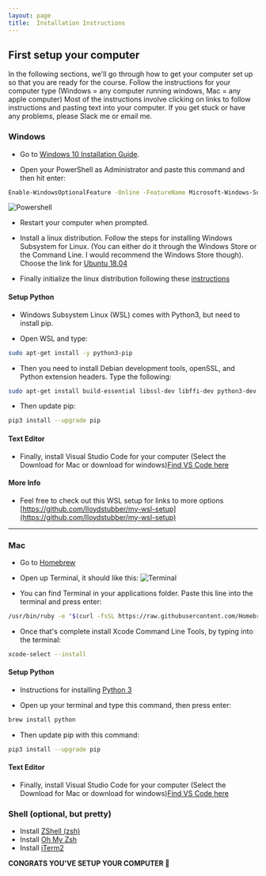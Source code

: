 ```yaml
---
layout: page
title:  Installation Instructions
---
```

## First setup your computer

In the following sections, we'll go through how to get your computer set up so that you are ready for the course. Follow the instructions for your computer type (Windows = any computer running windows, Mac = any apple computer) Most of the instructions involve clicking on links to follow instructions and pasting text into your computer. If you get stuck or have any problems, please Slack me or email me.

### Windows

* Go to [Windows 10 Installation Guide](https://docs.microsoft.com/en-us/windows/wsl/install-win10).
  
* Open your PowerShell as Administrator and paste this command and then hit enter:
  
```sh
Enable-WindowsOptionalFeature -Online -FeatureName Microsoft-Windows-Subsystem-Linux
```

![Powershell](https://thewindowsclub-thewindowsclubco.netdna-ssl.com/wp-content/uploads/2015/08/How-to-open-an-elevated-PowerShell-prompt.jpg)

* Restart your computer when prompted.

* Install a linux distribution. Follow the steps for installing Windows Subsystem for Linux. (You can either do it through the Windows Store or the Command Line. I would recommend the Windows Store though). Choose the link for [Ubuntu 18.04](https://www.microsoft.com/en-us/p/ubuntu/9nblggh4msv6?rtc=1#activetab=pivot:overviewtab) 
* Finally initialize the linux distribution following these [instructions](https://docs.microsoft.com/en-us/windows/wsl/initialize-distro)

#### Setup Python

* Windows Subsystem Linux (WSL) comes with Python3, but need to install pip.
  
* Open WSL and type:

```sh
sudo apt-get install -y python3-pip
```

* Then you need to install Debian development tools, openSSL, and Python extension headers. Type the following:

```sh
sudo apt-get install build-essential libssl-dev libffi-dev python3-dev
```

* Then update pip:
  
```sh
pip3 install --upgrade pip
```

#### Text Editor

* Finally, install Visual Studio Code for your computer (Select the Download for Mac or download for windows)[Find VS Code here](https://code.visualstudio.com/)

#### More Info

* Feel free to check out this WSL setup for links to more options
[https://github.com/lloydstubber/my-wsl-setup](https://github.com/lloydstubber/my-wsl-setup)

----

### Mac

* Go to [Homebrew](https://brew.sh/)
* Open up Terminal, it should like this:
![Terminal](https://blog.macsales.com/wp-content/uploads/2016/12/DefaultTerminal1280.jpg)

* You can find Terminal in your applications folder. Paste this line into the terminal and press enter:
  
```sh
/usr/bin/ruby -e "$(curl -fsSL https://raw.githubusercontent.com/Homebrew/install/master/install)"
```

* Once that's complete install Xcode Command Line Tools, by typing into the terminal:

```sh
xcode-select --install
```

#### Setup Python

* Instructions for installing [Python 3](https://docs.python-guide.org/starting/install3/osx/)
  
* Open up your terminal and type this command, then press enter:
  
```sh
brew install python
```

* Then update pip with this command:
  
```sh
pip3 install --upgrade pip
```

#### Text Editor

* Finally, install Visual Studio Code for your computer (Select the Download for Mac or download for windows)[Find VS Code here](https://code.visualstudio.com/)

### Shell (optional, but pretty)

* Install [ZShell (zsh)](https://github.com/robbyrussell/oh-my-zsh/wiki/Installing-ZSH)
* Install [Oh My Zsh](https://github.com/robbyrussell/oh-my-zsh)
* Install [iTerm2](https://iterm2.com/)

**CONGRATS YOU'VE SETUP YOUR COMPUTER 🎉**